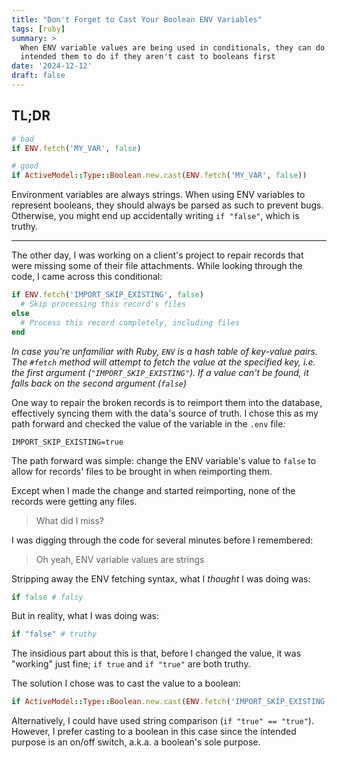 ```yaml
---
title: "Don't Forget to Cast Your Boolean ENV Variables"
tags: [ruby]
summary: >
  When ENV variable values are being used in conditionals, they can do the exact opposite of what you
  intended them to do if they aren't cast to booleans first
date: '2024-12-12'
draft: false
---
```


## TL;DR

```ruby
# bad
if ENV.fetch('MY_VAR', false)

# good
if ActiveModel::Type::Boolean.new.cast(ENV.fetch('MY_VAR', false))
```

Environment variables are always strings. When using ENV variables to represent booleans, they should always be parsed as such to prevent bugs.
Otherwise, you might end up accidentally writing `if "false"`, which is truthy.

---

The other day, I was working on a client's project to repair records that were missing some of their file attachments. While looking through
the code, I came across this conditional:

```ruby
if ENV.fetch('IMPORT_SKIP_EXISTING', false)
  # Skip processing this record's files
else
  # Process this record completely, including files
end
```

*In case you're unfamiliar with Ruby, `ENV` is a hash table of key-value pairs. The `#fetch` method will attempt to fetch the value at the
specified key, i.e. the first argument (`"IMPORT_SKIP_EXISTING"`). If a value can't be found, it falls back on the second argument (`false`)*

One way to repair the broken records is to reimport them into the database, effectively syncing them with the data's source of truth. I chose this as
my path forward and checked the value of the variable in the `.env` file:

```.env
IMPORT_SKIP_EXISTING=true
```

The path forward was simple: change the ENV variable's value to `false` to allow for records' files to be brought in when reimporting them.

Except when I made the change and started reimporting, none of the records were getting any files.

> What did I miss?

I was digging through the code for several minutes before I remembered:

> Oh yeah, ENV variable values are strings

Stripping away the ENV fetching syntax, what I *thought* I was doing was:

```ruby
if false # falsy
```

But in reality, what I was doing was:

```ruby
if "false" # truthy
```

The insidious part about this is that, before I changed the value, it was "working" just fine; `if true` and `if "true"` are both truthy.

The solution I chose was to cast the value to a boolean:

```ruby
if ActiveModel::Type::Boolean.new.cast(ENV.fetch('IMPORT_SKIP_EXISTING', false))
```

Alternatively, I could have used string comparison (`if "true" == "true"`). However, I prefer casting to a boolean in this case since
the intended purpose is an on/off switch, a.k.a. a boolean's sole purpose.
